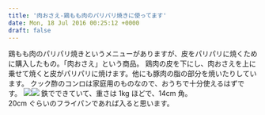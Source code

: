 ```yaml
---
title: '肉おさえ-鶏もも肉のパリパリ焼きに使ってます'
date: Mon, 18 Jul 2016 00:25:12 +0000
draft: false
---
```


鶏もも肉のパリパリ焼きというメニューがありますが、皮をパリパリに焼くために購入したもの。「肉おさえ」という商品。 鶏肉の皮を下にし、肉おさえを上に乗せて焼くと皮がパリパリに焼けます。他にも豚肉の脂の部分を焼いたりしています。 クック酢のコンロは家庭用のものなので、おうちで十分使えるはずです。 [![](//ws-fe.amazon-adsystem.com/widgets/q?_encoding=UTF8&ASIN=B0068C30LK&Format=_SL160_&ID=AsinImage&MarketPlace=JP&ServiceVersion=20070822&WS=1&tag=hrm0a-22)](https://www.amazon.co.jp/%E8%B2%9D%E5%8D%B0-%E6%96%99%E7%90%86%E5%AE%B6%E3%81%AE%E9%80%B8%E5%93%81-%E3%83%9F%E3%83%BC%E3%83%88-%E3%83%99%E3%83%BC%E3%82%B3%E3%83%B3%E3%83%97%E3%83%AC%E3%82%B9-DH-2508/dp/B0068C30LK/ref=as_li_ss_il?s=home&ie=UTF8&qid=1528430849&sr=1-1&keywords=%E8%82%89%E3%81%8A%E3%81%95%E3%81%88&linkCode=li2&tag=hrm0a-22&linkId=612e8fe23790e97ac0e9755bf1080093)![](https://ir-jp.amazon-adsystem.com/e/ir?t=hrm0a-22&l=li2&o=9&a=B0068C30LK) 鉄でできていて、重さは 1kg ほどで、14cm 角。  
20cm ぐらいのフライパンであれば入ると思います。